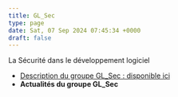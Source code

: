 ```yaml
---
title: GL_Sec
type: page
date: Sat, 07 Sep 2024 07:45:34 +0000
draft: false
---
```


La Sécurité dans le développement logiciel

  * [Description du groupe GL_Sec : disponible ici](https://gdr-gpl-2013-2024.imag.fr/Groupes/Securite/Description.html)
  * **Actualités du groupe GL_Sec**


